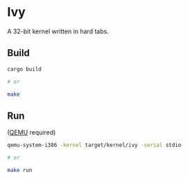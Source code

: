 # Ivy

A 32-bit kernel written in hard tabs.


## Build

```sh
cargo build

# or

make
```

## Run

([QEMU](https://www.qemu.org/download/) required)

```bash
qemu-system-i386 -kernel target/kernel/ivy -serial stdio

# or

make run
```
